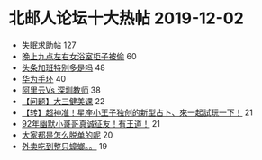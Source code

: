 # 北邮人论坛十大热帖 2019-12-02

- [失眠求助帖](https://bbs.byr.cn/article/Health/219674) 127
- [晚上九点左右女浴室柜子被偷](https://bbs.byr.cn/article/Talking/6168924) 60
- [头条加班特别多是吗](https://bbs.byr.cn/article/WorkLife/1070058) 48
- [华为手环](https://bbs.byr.cn/article/Picture/3251360) 40
- [阿里云Vs 深圳教师](https://bbs.byr.cn/article/Job/2067760) 38
- [【问题】大三健美课](https://bbs.byr.cn/article/Gymnasium/115706) 22
- [【转】超神准！星座小王子独创的新型占卜、來一起試玩一下！](https://bbs.byr.cn/article/Constellations/326533) 21
- [92年幽默小哥哥真诚征友！有王道！](https://bbs.byr.cn/article/Friends/1945402) 21
- [大家都是怎么脱单的呢](https://bbs.byr.cn/article/Feeling/3130826) 20
- [外卖吃到整只蟑螂。。](https://bbs.byr.cn/article/Food/506095) 19


